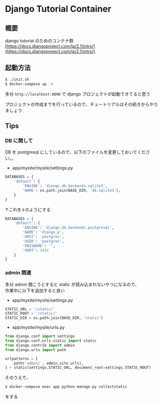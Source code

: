 # Django Tutorial Container

## 概要

django tutorial のためのコンテナ群  
[https://docs.djangoproject.com/ja/2.1/intro/](https://docs.djangoproject.com/ja/2.1/intro/)

## 起動方法

```sh
$ ./init.sh
$ docker-compose up -d
```

多分 `http://localhost:8090` で django プロジェクトが起動できてると思う

プロジェクトの作成までを行っているので、チュートリアルはその続きからやりましょう

## Tips

### DB に関して

DB を postgresql にしているので、以下のファイルを変更しておいてください。。

- app/mysite/mysite/settings.py

```python
DATABASES = {
    'default': {
        'ENGINE': 'django.db.backends.sqlite3',
        'NAME': os.path.join(BASE_DIR, 'db.sqlite3'),
    }
}
```

↑これを↓のようにする

```python
DATABASES = {
    'default': {
        'ENGINE': 'django.db.backends.postgresql',
        'NAME': 'django_p',
        'HOST': 'postgres',
        'USER': 'postgres',
        'PASSWORD': '',
        'PORT': 5432
    }
}
```

### admin 関連

多分 admin 開こうとすると static が読み込まれないやつになるので、  
作業中に以下を追加すると良い

- app/mysite/mysite/settings.py

```python
STATIC_URL = '/static/'
STATIC_ROOT = '/static/'
STATIC_DIR = os.path.join(BASE_DIR, 'static')
```

- app/mysite/mysite/urls.py

```python
from django.conf import settings
from django.conf.urls.static import static
from django.contrib import admin
from django.urls import path

urlpatterns = [
    path('admin/', admin.site.urls),
] + static(settings.STATIC_URL, document_root=settings.STATIC_ROOT)

```

そのうえで、

```bash
$ docker-compose exec app python manage.py collectstatic
```

をする

